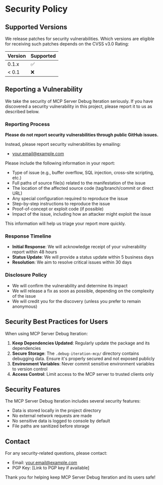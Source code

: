 # Security Policy

## Supported Versions

We release patches for security vulnerabilities. Which versions are eligible for receiving such patches depends on the CVSS v3.0 Rating:

| Version | Supported          |
| ------- | ------------------ |
| 0.1.x   | :white_check_mark: |
| < 0.1   | :x:                |

## Reporting a Vulnerability

We take the security of MCP Server Debug Iteration seriously. If you have discovered a security vulnerability in this project, please report it to us as described below.

### Reporting Process

**Please do not report security vulnerabilities through public GitHub issues.**

Instead, please report security vulnerabilities by emailing:
- your.email@example.com

Please include the following information in your report:

- Type of issue (e.g., buffer overflow, SQL injection, cross-site scripting, etc.)
- Full paths of source file(s) related to the manifestation of the issue
- The location of the affected source code (tag/branch/commit or direct URL)
- Any special configuration required to reproduce the issue
- Step-by-step instructions to reproduce the issue
- Proof-of-concept or exploit code (if possible)
- Impact of the issue, including how an attacker might exploit the issue

This information will help us triage your report more quickly.

### Response Timeline

- **Initial Response**: We will acknowledge receipt of your vulnerability report within 48 hours
- **Status Update**: We will provide a status update within 5 business days
- **Resolution**: We aim to resolve critical issues within 30 days

### Disclosure Policy

- We will confirm the vulnerability and determine its impact
- We will release a fix as soon as possible, depending on the complexity of the issue
- We will credit you for the discovery (unless you prefer to remain anonymous)

## Security Best Practices for Users

When using MCP Server Debug Iteration:

1. **Keep Dependencies Updated**: Regularly update the package and its dependencies
2. **Secure Storage**: The `.debug-iteration-mcp/` directory contains debugging data. Ensure it's properly secured and not exposed publicly
3. **Environment Variables**: Never commit sensitive environment variables to version control
4. **Access Control**: Limit access to the MCP server to trusted clients only

## Security Features

The MCP Server Debug Iteration includes several security features:

- Data is stored locally in the project directory
- No external network requests are made
- No sensitive data is logged to console by default
- File paths are sanitized before storage

## Contact

For any security-related questions, please contact:
- Email: your.email@example.com
- PGP Key: [Link to PGP key if available]

Thank you for helping keep MCP Server Debug Iteration and its users safe!